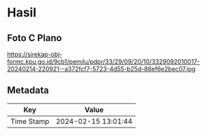 # Hasil

## Foto C Plano

https://sirekap-obj-formc.kpu.go.id/9cb1/pemilu/pdpr/33/29/09/20/10/3329092010017-20240214-220921--a372fcf7-5723-4d55-b25d-86ef6e2bec07.jpg


## Metadata

| Key        | Value               |
| ---------- | ------------------- |
| Time Stamp | 2024-02-15 13:01:44 |



